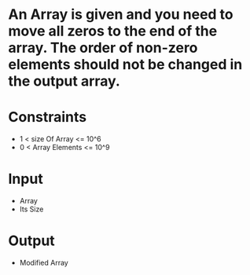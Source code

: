 # An Array is given and you need to move all zeros to the end of the array. The order of non-zero elements should not be changed in the output array.

# Constraints

- 1 < size Of Array <= 10^6
- 0 < Array Elements <= 10^9

# Input

- Array
- Its Size

# Output

- Modified Array

